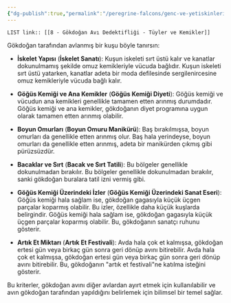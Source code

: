 ```yaml
---
{"dg-publish":true,"permalink":"/peregrine-falcons/genc-ve-yetiskinlerin-taktikleri/8-goekdogan-avi-dedektifligi-tueyler-ve-kemikler/"}
---
```


`LIST link:: [[8 - Gökdoğan Avı Dedektifliği - Tüyler ve Kemikler]] `

Gökdoğan tarafından avlanmış bir kuşu böyle tanırsın: 

- **İskelet Yapısı** (**İskelet Sanatı**): Kuşun iskeleti sırt üstü kalır ve kanatlar dokunulmamış şekilde omuz kemikleriyle vücuda bağlıdır. Kuşun iskeleti sırt üstü yatarken, kanatlar adeta bir moda defilesinde sergilenircesine omuz kemikleriyle vücuda bağlı kalır.

    
- **Göğüs Kemiği ve Ana Kemikler** (**Göğüs Kemiği Diyeti**): Göğüs kemiği ve vücudun ana kemikleri genellikle tamamen etten arınmış durumdadır. Göğüs kemiği ve ana kemikler, gökdoğanın diyet programına uygun olarak tamamen etten arınmış olabilir.
    
- **Boyun Omurları** (**Boyun Omuru Manikürü**): Baş bırakılmışsa, boyun omurları da genellikle etten arınmış olur. Baş hala yerindeyse, boyun omurları da genellikle etten arınmış, adeta bir manikürden çıkmış gibi pürüzsüzdür.
    
- **Bacaklar ve Sırt** (**Bacak ve Sırt Tatili**): Bu bölgeler genellikle dokunulmadan bırakılır. Bu bölgeler genellikle dokunulmadan bırakılır, sanki gökdoğan buralara tatil izni vermiş gibi. 
    
- **Göğüs Kemiği Üzerindeki İzler** (**Göğüs Kemiği Üzerindeki Sanat Eseri**): Göğüs kemiği hala sağlam ise, gökdoğan gagasıyla küçük üçgen parçalar koparmış olabilir. Bu izler, özellikle daha küçük kuşlarda belirgindir. Göğüs kemiği hala sağlam ise, gökdoğan gagasıyla küçük üçgen parçalar koparmış olabilir. Bu, gökdoğanın sanatçı ruhunu gösterir.
    
    
- **Artık Et Miktarı** (**Artık Et Festivali**): Avda hala çok et kalmışsa, gökdoğan ertesi gün veya birkaç gün sonra geri dönüp avını bitirebilir. Avda hala çok et kalmışsa, gökdoğan ertesi gün veya birkaç gün sonra geri dönüp avını bitirebilir. Bu, gökdoğanın "artık et festivali"ne katılma isteğini gösterir.
    

Bu kriterler, gökdoğan avını diğer avlardan ayırt etmek için kullanılabilir ve avın gökdoğan tarafından yapıldığını belirlemek için bilimsel bir temel sağlar.

